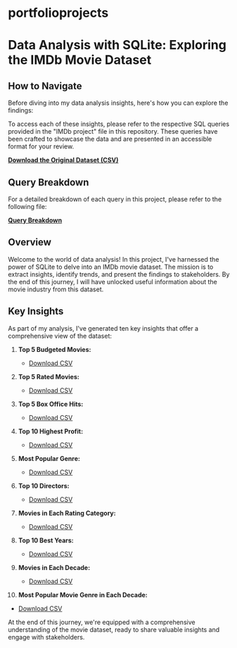 # portfolioprojects
# Data Analysis with SQLite: Exploring the IMDb Movie Dataset

## How to Navigate
Before diving into my data analysis insights, here's how you can explore the findings:

To access each of these insights, please refer to the respective SQL queries provided in the "IMDb project" file in this repository. These queries have been crafted to showcase the data and are presented in an accessible format for your review.

**[Download the Original Dataset (CSV)](https://github.com/KitFoxAme/portfolioprojects/blob/main/IMDB%20Top%20250%20Movies%20Cleaned%20version%20-%20IMDB%20Top%20250%20Movies%20.csv)**

## Query Breakdown
For a detailed breakdown of each query in this project, please refer to the following file:

**[Query Breakdown](https://github.com/KitFoxAme/portfolioprojects/blob/main/IMDb%20project)**

## Overview
Welcome to the world of data analysis! In this project, I've harnessed the power of SQLite to delve into an IMDb movie dataset. The mission is to extract insights, identify trends, and present the findings to stakeholders. By the end of this journey, I will have unlocked useful information about the movie industry from this dataset.

## Key Insights
As part of my analysis, I've generated ten key insights that offer a comprehensive view of the dataset:

1. **Top 5 Budgeted Movies:**
   - [Download CSV](https://github.com/KitFoxAme/portfolioprojects/blob/main/Top_5_Budgeted.csv)

2. **Top 5 Rated Movies:** 
   - [Download CSV](https://github.com/KitFoxAme/portfolioprojects/blob/main/Top_5_HighestRated.csv)

3. **Top 5 Box Office Hits:**
   - [Download CSV](https://github.com/KitFoxAme/portfolioprojects/blob/main/Top_5_BoxOffice.csv)

4. **Top 10 Highest Profit:**
   - [Download CSV](https://github.com/KitFoxAme/portfolioprojects/blob/main/Top_10_MostProfitable.csv)

5. **Most Popular Genre:**
   - [Download CSV](https://github.com/KitFoxAme/portfolioprojects/blob/main/Top_5_PopularGenres.csv)

6. **Top 10 Directors:**
   - [Download CSV](https://github.com/KitFoxAme/portfolioprojects/blob/main/Top_10_Directors.csv)

7. **Movies in Each Rating Category:** 
   - [Download CSV](https://github.com/KitFoxAme/portfolioprojects/blob/main/Rating_Count.csv)

8. **Top 10 Best Years:** 
   - [Download CSV](https://github.com/KitFoxAme/portfolioprojects/blob/main/Top_10_BestYears.csv)

9. **Movies in Each Decade:** 
   - [Download CSV](https://github.com/KitFoxAme/portfolioprojects/blob/main/Movies_By_Decade.csv)

10. **Most Popular Movie Genre in Each Decade:** 
   - [Download CSV](https://github.com/KitFoxAme/portfolioprojects/blob/main/PopularGenre_Decades.csv)

At the end of this journey, we're equipped with a comprehensive understanding of the movie dataset, ready to share valuable insights and engage with stakeholders.

